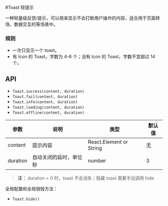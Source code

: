 #Toast 轻提示

一种轻量级反馈/提示，可以用来显示不会打断用户操作的内容，适合用于页面转场、数据交互的等场景中。


### 规则
- 一次只显示一个 toast。
- 有 Icon 的 Toast，字数为 4-6 个；没有 Icon 的 Toast，字数不宜超过 14 个。


## API

- `Toast.success(content, duration)`
- `Toast.fail(content, duration)`
- `Toast.info(content, duration)`
- `Toast.loading(content, duration)`
- `Toast.offline(content, duration)`


| 参数       | 说明           | 类型                       | 默认值       |
|------------|----------------|----------------------------|--------------|
| content    | 提示内容       | React.Element or String    | 无           |
| duration   | 自动关闭的延时，单位秒 | number                 | 3          |

> **注：**  duration = 0 时，toast 不会消失；隐藏 toast 需要手动调用 hide

全局配置和全局销毁方法：

- `Toast.hide()`
